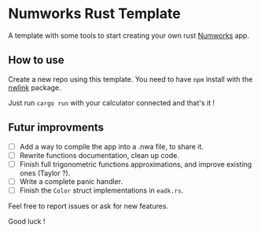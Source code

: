 # Numworks Rust Template

A template with some tools to start creating your own rust [Numworks](https://www.numworks.com/) app.

## How to use

Create a new repo using this template.
You need to have `npm` install with the [nwlink](https://www.npmjs.com/package/nwlink) package.

Just run `cargo run` with your calculator connected and that's it !

## Futur improvments

- [ ] Add a way to compile the app into a .nwa file, to share it.
- [ ] Rewrite functions documentation, clean up code.
- [ ] Finish full trigonometric functions approximations, and improve existing ones (Taylor ?).
- [ ] Write a complete panic handler.
- [ ] Finish the `Color` struct implementations in `eadk.rs`.

Feel free to report issues or ask for new features.

Good luck !

